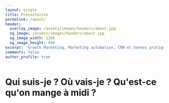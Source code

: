 ```yaml
---
layout: single
title: Présentation
permalink: /about/
header:
  overlay_image: /assets/images/headers/about.jpg
  og_image: /assets/images/headers/about.jpg
  og_image_width: 1280
  og_image_height: 480
excerpt: 'Growth Marketing, Marketing automation, CRM et bonnes pratiques.'
comments: false
author_profile: true
---
```


# Qui suis-je ? Où vais-je ? Qu'est-ce qu'on mange à midi ?

